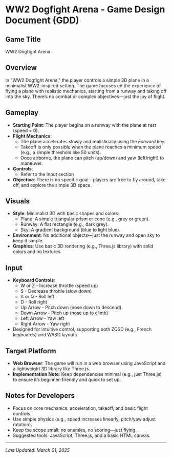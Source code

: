 # WW2 Dogfight Arena - Game Design Document (GDD)

## Game Title
WW2 Dogfight Arena

## Overview
In "WW2 Dogfight Arena," the player controls a simple 3D plane in a minimalist WW2-inspired setting. The game focuses on the experience of flying a plane with realistic mechanics, starting from a runway and taking off into the sky. There’s no combat or complex objectives—just the joy of flight.

## Gameplay
- **Starting Point**: The player begins on a runway with the plane at rest (speed = 0).
- **Flight Mechanics**: 
  - The plane accelerates slowly and realistically using the *Forward* key.
  - Takeoff is only possible when the plane reaches a minimum speed (e.g., a simple threshold like 50 units).
  - Once airborne, the plane can pitch (up/down) and yaw (left/right) to maneuver.
- **Controls**: 
  - Refer to the Input section
- **Objective**: There is no specific goal—players are free to fly around, take off, and explore the simple 3D space.

## Visuals
- **Style**: Minimalist 3D with basic shapes and colors:
  - Plane: A simple triangular prism or cone (e.g., grey or green).
  - Runway: A flat rectangle (e.g., dark grey).
  - Sky: A gradient background (blue to light blue).
- **Environment**: No additional objects—just the runway and open sky to keep it simple.
- **Graphics**: Use basic 3D rendering (e.g., Three.js library) with solid colors and no textures.

## Input
- **Keyboard Controls**:
  - W or Z - Increase throttle (speed up)
  - S - Decrease throttle (slow down)
  - A or Q - Roll left
  - D - Roll right
  - Up Arrow - Pitch down (nose down to descend)
  - Down Arrow - Pitch up (nose up to climb)
  - Left Arrow - Yaw left
  - Right Arrow - Yaw right
- Designed for intuitive control, supporting both ZQSD (e.g., French keyboards) and WASD layouts.

## Target Platform
- **Web Browser**: The game will run in a web browser using JavaScript and a lightweight 3D library like Three.js.
- **Implementation Note**: Keep dependencies minimal (e.g., just Three.js) to ensure it’s beginner-friendly and quick to set up.

## Notes for Developers
- Focus on core mechanics: acceleration, takeoff, and basic flight controls.
- Use simple physics (e.g., speed increases linearly, pitch/yaw adjust rotation).
- Keep the scope small: no enemies, no scoring—just flying.
- Suggested tools: JavaScript, Three.js, and a basic HTML canvas.

---
*Last Updated: March 01, 2025*